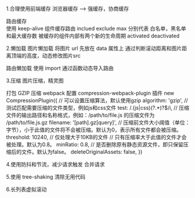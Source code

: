 1.合理使用前端缓存
浏览器缓存  -->  强缓存，协商缓存

路由缓存   
使用 keep-alive 组件缓存路由 inclued exclude max 分别代表 白名单，黑名单和最大缓存数
被缓存的组件内部有两个新的生命周期  activated deactivated


2.懒加载
图片懒加载
将图片 url 先放在 data 属性上
通过判断滚动距离和图片距离顶端的高度，动态修改图片src

路由懒加载
使用 import 通过函数动态导入路由


3.压缩
图片压缩，精灵图

打包 GZIP 压缩
webpack 配置 compression-webpack-plugin 插件
new CompressionPlugin({
    // 可以设置压缩算法，默认使用gzip
    algorithm: 'gzip',
    // 测试匹配需要压缩的文件类型，例如js和css文件
    test: /\.(js|css)(\?.*)?$/i,
    // 压缩文件的输出路径和名称格式，例如：/path/to/file.js 的压缩文件为 /path/to/file.js.gz
    filename: '[path].gz[query]',
    // 压缩前文件大小阈值（单位：字节），小于此值的文件将不会被压缩。默认为0，表示所有文件都会被压缩。
    threshold: 10240, // 仅处理大于10KB的文件
    // 只有压缩率大于此值的文件才会被处理。默认为0.8。
    minRatio: 0.8,
    // 是否删除原有静态资源文件，即只保留压缩后的文件。默认为false。
    deleteOriginalAssets: false,
})


4.使用防抖和节流，减少请求触发
  合并请求

5.使用 tree-shaking 清除无用代码

6.长列表虚拟滚动

